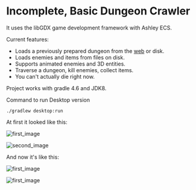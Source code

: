 # Incomplete, Basic Dungeon Crawler

It uses the libGDX game development framework with Ashley ECS. 

Current features:
<ul>
  <li>Loads a previously prepared dungeon from the <a href="https://aorioli.github.io/procedural/">web</a> or disk.</li>
  <li>Loads enemies and items from files on disk.</li>
  <li>Supports animated enemies and 3D entities.</li>
  <li>Traverse a dungeon, kill enemies, collect items.</li>
  <li>You can't actually die right now.</li>
</ul>

Project works with gradle 4.6 and JDK8.

Command to run Desktop version 

    ./gradlew desktop:run

At first it looked like this:

![first_image](https://i.imgur.com/TtIzxXw.png)

![second_image](https://i.imgur.com/Cs7g99d.png)

And now it's like this:

![first_image](https://i.imgur.com/lY9kjJ6.png)

![first_image](https://i.imgur.com/zhTMkfv.png)
